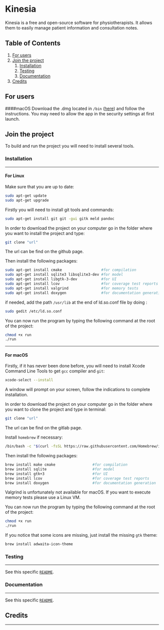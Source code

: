 # Kinesia

Kinesia is a free and open-source software for physiotherapists.
It allows them to easily manage patient information and consultation notes.

## Table of Contents
1. [For users](#for-users)
2. [Join the project](#join-the-project)
    1. [Installation](#installation)
    2. [Testing](#testing)
    3. [Documentation](#documentation)
3. [Credits](#credits)

## For users

####macOS
Download the .dmg located in `/bin` ([here](bin/Kinesia.dmg)) and follow the instructions.
You may need to allow the app in the security settings at first launch.

## Join the project

To build and run the project you will need to install several tools.

### Installation
***
#### For Linux

Make sure that you are up to date:
```bash
sudo apt-get update
sudo apt-get upgrade 
```

Firstly you will need to install git tools and commands:
```bash
sudo apt-get install git git -gui gitk meld pandoc
```

In order to download the project on your computer go in the folder where you want to install the project and type:
```bash
git clone "url"
```
The url can be find on the github page.

Then install the following packages:
```bash
sudo apt-get install cmake                  #for compilation
sudo apt-get install sqlite3 libsqlite3-dev #for model
sudo apt-get install libgtk-3-dev           #for UI
sudo apt-get install lcov                   #for coverage test reports
sudo apt-get install valgrind               #for memory tests
sudo apt-get install doxygen                #for documentation generation
```
if needed, add the path `/usr/lib` at the end of ld.so.conf file by doing :
```bash
sudo gedit /etc/ld.so.conf
```

You can now run the program by typing the following command at the root of the project:
```bash
chmod +x run
./run
```

***
#### For macOS

Firstly, if it has never been done before, you will need to install Xcode Command Line Tools to get ```gcc``` compiler and ```git```:
```bash
xcode-select --install
```
A window will prompt on your screen, follow the indications to complete installation.

In order to download the project on your computer go in the folder where you want to clone the project and type in terminal:
```bash
git clone "url"
```
The url can be find on the gitlab page.

Install ```homebrew``` if necessary:
```bash
/bin/bash -c "$(curl -fsSL https://raw.githubusercontent.com/Homebrew/install/HEAD/install.sh)"
```
Then install the following packages:
```bash
brew install make cmake                 #for compilation
brew install sqlite                     #for model
brew install gtk+3                      #for UI
brew install lcov                       #for coverage test reports
brew install doxygen                    #for documentation generation
```
Valgrind is unfortunately not available for macOS. If you want to execute memory tests please use a Linux VM.

You can now run the program by typing the following command at the root of the project:
```bash
chmod +x run
./run
```

If you notice that some icons are missing, just install the missing ```gtk``` theme:
```bash
brew install adwaita-icon-theme
```

### Testing
***
See this specific [```README```](tests/README.md).

### Documentation
***
See this specific [```README```](doc/README.md).

## Credits
***

